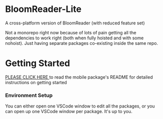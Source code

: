 # BloomReader-Lite

A cross-platform version of BloomReader (with reduced feature set)

Not a monorepo right now because of lots of pain getting all the dependencies to work right (both when fully hoisted and with some nohoist). Just having separate packages co-existing inside the same repo.

# Getting Started

[PLEASE CLICK HERE ](https://github.com/BloomBooks/BloomReader-Lite/blob/master/packages/mobile/README.md) to read the mobile package's README for detailed instructions on getting started

### Environment Setup

You can either open one VSCode window to edit all the packages, or you can open up one VSCode window per package. It's up to you.
